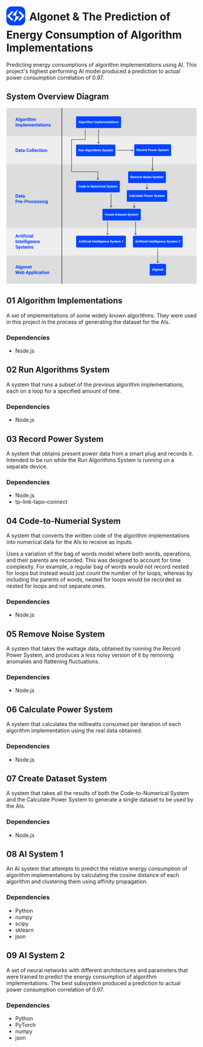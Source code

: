 # <img src='Logo.png' alt='System Overview Diagram' height="50" style='padding-bottom: 8px; padding-right: 4px; vertical-align: middle;' /> Algonet & The Prediction of Energy Consumption of Algorithm Implementations

Predicting energy consumptions of algorithm implementations using AI. This project's highest performing AI model produced a prediction to actual power consumption correlation of 0.97.

## System Overview Diagram

<img src='SystemOverviewDiagram.png' alt='System Overview Diagram' width="640" />

## 01 Algorithm Implementations

A set of implementations of some widely known algorithms. They were used in this project in the process of generating the dataset for the AIs.

### Dependencies

-   Node.js

## 02 Run Algorithms System

A system that runs a subset of the previous algorithm implementations, each on a loop for a specified amount of time.

### Dependencies

-   Node.js

## 03 Record Power System

A system that obtains present power data from a smart plug and records it. Intended to be run while the Run Algorithms System is running on a separate device.

### Dependencies

-   Node.js
-   tp-link-tapo-connect

## 04 Code-to-Numerial System

A system that converts the written code of the algorithm implementations into numerical data for the AIs to receive as inputs.

Uses a variation of the bag of words model where both words, operations, and their parents are recorded. This was designed to account for time complexity. For example, a regular bag of words would not record nested for loops but instead would just count the number of for loops, whereas by including the parents of words, nested for loops would be recorded as nested for loops and not separate ones.

### Dependencies

-   Node.js

## 05 Remove Noise System

A system that takes the wattage data, obtained by running the Record Power System, and produces a less noisy version of it by removing anomalies and flattening fluctuations.

### Dependencies

-   Node.js

## 06 Calculate Power System

A system that calculates the milliwatts consumed per iteration of each algorithm implementation using the real data obtained.

### Dependencies

-   Node.js

## 07 Create Dataset System

A system that takes all the results of both the Code-to-Numerical System and the Calculate Power System to generate a single dataset to be used by the AIs.

### Dependencies

-   Node.js

## 08 AI System 1

An AI system that attempts to predict the relative energy consumption of algorithm implementations by calculating the cosine distance of each algorithm and clustering them using affinity propagation.

### Dependencies

-   Python
-   numpy
-   scipy
-   sklearn
-   json

## 09 AI System 2

A set of neural networks with different architectures and parameters that were trained to predict the energy consumption of algorithm implementations. The best subsystem produced a prediction to actual power consumption correlation of 0.97.

### Dependencies

-   Python
-   PyTorch
-   numpy
-   json
